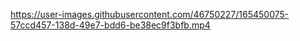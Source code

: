 

https://user-images.githubusercontent.com/46750227/165450075-57ccd457-138d-49e7-bdd6-be38ec9f3bfb.mp4

